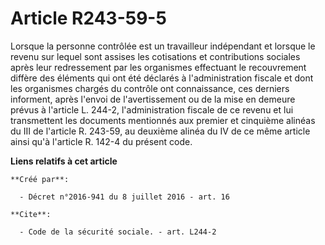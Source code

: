 # Article R243-59-5

Lorsque la personne contrôlée est un travailleur indépendant et lorsque le revenu sur lequel sont assises les cotisations et
contributions sociales après leur redressement par les organismes effectuant le recouvrement diffère des éléments qui ont été
déclarés à l'administration fiscale et dont les organismes chargés du contrôle ont connaissance, ces derniers informent,
après l'envoi de l'avertissement ou de la mise en demeure prévus à l'article L. 244-2, l'administration fiscale de ce revenu
et lui transmettent les documents mentionnés aux premier et cinquième alinéas du III de l'article R. 243-59, au deuxième
alinéa du IV de ce même article ainsi qu'à l'article R. 142-4 du présent code.

**Liens relatifs à cet article**

	**Créé par**:

	  - Décret n°2016-941 du 8 juillet 2016 - art. 16

	**Cite**:

	  - Code de la sécurité sociale. - art. L244-2
